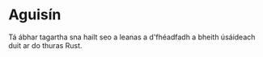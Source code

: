 # Aguisín

Tá ábhar tagartha sna hailt seo a leanas a d'fhéadfadh a bheith úsáideach duit ar do thuras
Rust.
